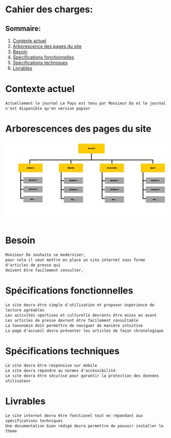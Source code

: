 # Cahier des charges:

## Sommaire:

1.  [Contexte actuel](#contexte-actuel)
2.  [Arborescence des pages du site](#arborescence-des-pages-du-site)
3.  [Besoin](#besoin)
4.  [Spécifications fonctionnelles](#spécifications-fonctionnelles)
5.  [Spécifications techniques](#spécifications-techniques)
6.  [Livrables](#livrables)

# Contexte actuel

    Actuellement le journal Le Pays est tenu par Monsieur Do et le journal n'est disponible qu'en version papier

# Arborescences des pages du site

![arborescence](arborescence.png)

# Besoin

    Monsieur Do souhaite se moderniser,
    pour cela il veut mettre en place un site internet sous forme d'articles de presse qui
    doivent être facilement consulter,

# Spécifications fonctionnelles

    Le site devra être simple d'utilisation et proposer éxpérience de lecture agréables
    Les activités sportives et culturelle devronts être mises en avant
    Les articles de presse devront être facilement consultable
    La taxonomie doit permettre de naviguer de manière intuitive
    La page d'accueil devra présenter les articles de façon chronologique

# Spécifications techniques

    Le site devra être responsive sur mobile
    Le site devra répondre au normes d'accéssibilité
    Le site devra être sécurisé pour garantir la protection des données utilisateur

# Livrables

    Le site internet devra être fonctionel tout en répondant aux spécifications techniques
    Une documentation bien rédigé devra permettre de pouvoir installer le thème
